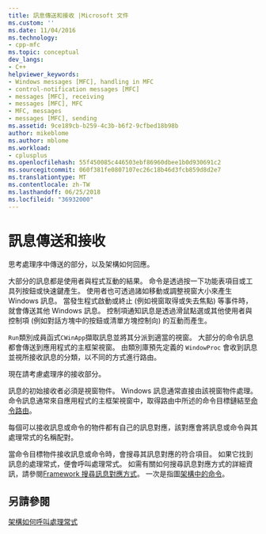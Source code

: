 ```yaml
---
title: 訊息傳送和接收 |Microsoft 文件
ms.custom: ''
ms.date: 11/04/2016
ms.technology:
- cpp-mfc
ms.topic: conceptual
dev_langs:
- C++
helpviewer_keywords:
- Windows messages [MFC], handling in MFC
- control-notification messages [MFC]
- messages [MFC], receiving
- messages [MFC], MFC
- MFC, messages
- messages [MFC], sending
ms.assetid: 9ce189cb-b259-4c3b-b6f2-9cfbed18b98b
author: mikeblome
ms.author: mblome
ms.workload:
- cplusplus
ms.openlocfilehash: 55f450085c446503ebf86960dbee1b0d930691c2
ms.sourcegitcommit: 060f381fe0807107ec26c18b46d3fcb859d8d2e7
ms.translationtype: MT
ms.contentlocale: zh-TW
ms.lasthandoff: 06/25/2018
ms.locfileid: "36932000"
---
```

# <a name="message-sending-and-receiving"></a>訊息傳送和接收
思考處理序中傳送的部分，以及架構如何回應。  
  
 大部分的訊息都是使用者與程式互動的結果。 命令是透過按一下功能表項目或工具列按鈕或快速鍵產生。 使用者也可透過諸如移動或調整視窗大小來產生 Windows 訊息。 當發生程式啟動或終止 (例如視窗取得或失去焦點) 等事件時，就會傳送其他 Windows 訊息。 控制項通知訊息是透過滑鼠點選或其他使用者與控制項 (例如對話方塊中的按鈕或清單方塊控制向) 的互動而產生。  
  
 `Run`類別成員函式`CWinApp`擷取訊息並將其分派到適當的視窗。 大部分的命令訊息都會傳送到應用程式的主框架視窗。 由類別庫預先定義的 `WindowProc` 會收到訊息並視所接收訊息的分類，以不同的方式進行路由。  
  
 現在請考慮處理序的接收部分。  
  
 訊息的初始接收者必須是視窗物件。 Windows 訊息通常直接由該視窗物件處理。 命令訊息通常來自應用程式的主框架視窗中，取得路由中所述的命令目標鏈結至[命令路由](../mfc/command-routing.md)。  
  
 每個可以接收訊息或命令的物件都有自己的訊息對應，該對應會將訊息或命令與其處理常式的名稱配對。  
  
 當命令目標物件接收訊息或命令時，會搜尋其訊息對應的符合項目。 如果它找到訊息的處理常式，便會呼叫處理常式。 如需有關如何搜尋訊息對應方式的詳細資訊，請參閱[Framework 搜尋訊息對應方式](../mfc/how-the-framework-searches-message-maps.md)。 一次是指圖[架構中的命令](../mfc/user-interface-objects-and-command-ids.md)。  
  
## <a name="see-also"></a>另請參閱  
 [架構如何呼叫處理常式](../mfc/how-the-framework-calls-a-handler.md)

